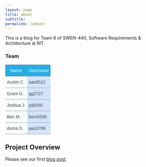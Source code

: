 ```yaml
---
layout: page
title: About
subtitle: 
permalink: /about/
---
```


This is a blog for Team 6 of SWEN-440, Software Requirements & Architecture at RIT.

### Team

<style type="text/css">
.tg  {border-collapse:collapse;border-spacing:0;border-color:#999;}
.tg td{font-family:Arial, sans-serif;font-size:14px;padding:10px 5px;border-style:solid;border-width:0px;overflow:hidden;word-break:normal;border-color:#999;color:#444;background-color:#F7FDFA;border-top-width:1px;border-bottom-width:1px;}
.tg th{font-family:Arial, sans-serif;font-size:14px;font-weight:normal;padding:10px 5px;border-style:solid;border-width:0px;overflow:hidden;word-break:normal;border-color:#999;color:#fff;background-color:#26ADE4;border-top-width:1px;border-bottom-width:1px;}
.tg .tg-yw4l{vertical-align:top}
.tg .tg-6k2t{background-color:#D2E4FC;vertical-align:top}
</style>
<table class="tg">
  <tr>
    <th class="tg-yw4l">Name</th>
    <th class="tg-yw4l">Username</th>
  </tr>
  <tr>
    <td class="tg-yw4l">Austin C.<br></td>
    <td class="tg-6k2t">aac6012</td>
  </tr>
  <tr>
    <td class="tg-yw4l">Grant G.</td>
    <td class="tg-6k2t">gg2727</td>
  </tr>
  <tr>
    <td class="tg-yw4l">Joshua J.</td>
    <td class="tg-6k2t">jxj8200</td>
  </tr>
  <tr>
    <td class="tg-yw4l">Ben M.</td>
    <td class="tg-6k2t">bsm9339</td>
  </tr>
  <tr>
    <td class="tg-yw4l">Asma S.</td>
    <td class="tg-6k2t">aas3799</td>
  </tr>
</table>

## Project Overview

Please see our first [blog post](https://swen-440-team-6.github.io/ben/2016/08/29/Week-1-Status.html).

